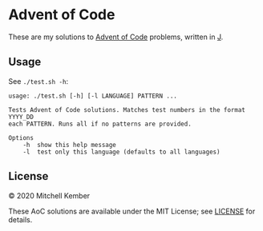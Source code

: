 # Advent of Code

These are my solutions to [Advent of Code][aoc] problems, written in [J][].

## Usage

See `./test.sh -h`:

```
usage: ./test.sh [-h] [-l LANGUAGE] PATTERN ...

Tests Advent of Code solutions. Matches test numbers in the format YYYY_DD
each PATTERN. Runs all if no patterns are provided.

Options
    -h  show this help message
    -l  test only this language (defaults to all languages)
```

## License

© 2020 Mitchell Kember

These AoC solutions are available under the MIT License; see [LICENSE](LICENSE.md) for details.

[aoc]: https://adventofcode.com/
[j]: https://www.jsoftware.com/#/
